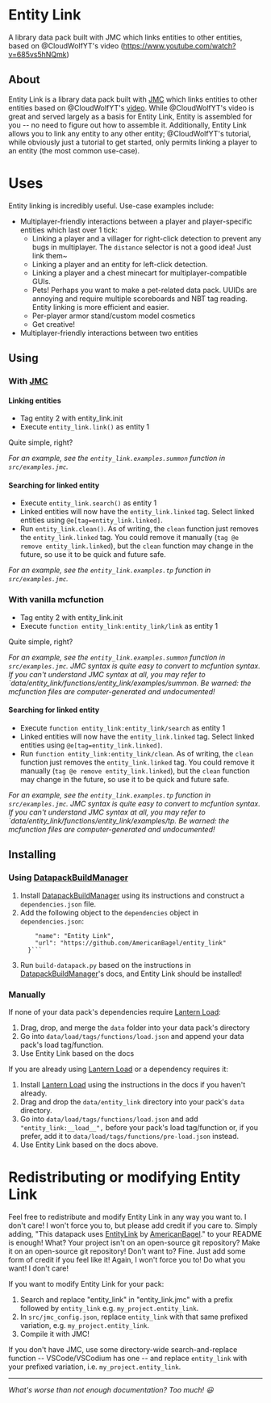# Entity Link
A library data pack built with JMC which links entities to other entities, based on @CloudWolfYT's video (https://www.youtube.com/watch?v=685vs5hNQmk)

## About
Entity Link is a library data pack built with [JMC](https://github.com/WingedSeal/jmc/) which links entities to other entities based on @CloudWolfYT's [video](https://www.youtube.com/watch?v=685vs5hNQmk). While @CloudWolfYT's video is great and served largely as a basis for Entity Link, Entity is assembled for you -- no need to figure out how to assemble it. Additionally, Entity Link allows you to link any entity to any other entity; @CloudWolfYT's tutorial, while obviously just a tutorial to get started, only permits linking a player to an entity (the most common use-case).

# Uses
Entity linking is incredibly useful. Use-case examples include:
- Multiplayer-friendly interactions between a player and player-specific entities which last over 1 tick:
    - Linking a player and a villager for right-click detection to prevent any bugs in multiplayer. The `distance` selector is not a good idea! Just link them~
    - Linking a player and an entity for left-click detection.
    - Linking a player and a chest minecart for multiplayer-compatible GUIs.
    - Pets! Perhaps you want to make a pet-related data pack. UUIDs are annoying and require multiple scoreboards and NBT tag reading. Entity linking is more efficient and easier.
    - Per-player armor stand/custom model cosmetics
    - Get creative!
- Multiplayer-friendly interactions between two entities

## Using
### With [JMC](https://github.com/WingedSeal/jmc/)
#### Linking entities
- Tag entity 2 with entity_link.init
- Execute `entity_link.link()` as entity 1

Quite simple, right?

*For an example, see the `entity_link.examples.summon` function in `src/examples.jmc`.*

#### Searching for linked entity
- Execute `entity_link.search()` as entity 1
- Linked entities will now have the `entity_link.linked` tag. Select linked entities using `@e[tag=entity_link.linked]`.
- Run `entity_link.clean()`. As of writing, the `clean` function just removes the `entity_link.linked` tag. You could remove it manually (`tag @e remove entity_link.linked`), but the `clean` function may change in the future, so use it to be quick and future safe.

*For an example, see the `entity_link.examples.tp` function in `src/examples.jmc`.*

### With vanilla mcfunction
- Tag entity 2 with entity_link.init
- Execute `function entity_link:entity_link/link` as entity 1

Quite simple, right?

*For an example, see the `entity_link.examples.summon` function in `src/examples.jmc`. JMC syntax is quite easy to convert to mcfuntion syntax. If you can't understand JMC syntax at all, you may refer to `data/entity_link/functions/entity_link/examples/summon. Be warned: the mcfunction files are computer-generated and undocumented!*

#### Searching for linked entity
- Execute `function entity_link:entity_link/search` as entity 1
- Linked entities will now have the `entity_link.linked` tag. Select linked entities using `@e[tag=entity_link.linked]`.
- Run `function entity_link:entity_link/clean`. As of writing, the `clean` function just removes the `entity_link.linked` tag. You could remove it manually (`tag @e remove entity_link.linked`), but the `clean` function may change in the future, so use it to be quick and future safe.

*For an example, see the `entity_link.examples.tp` function in `src/examples.jmc`. JMC syntax is quite easy to convert to mcfuntion syntax. If you can't understand JMC syntax at all, you may refer to `data/entity_link/functions/entity_link/examples/tp. Be warned: the mcfunction files are computer-generated and undocumented!*

## Installing
### Using [DatapackBuildManager](https://github.com/ICY105/DatapackBuildManager)
1. Install [DatapackBuildManager](https://github.com/ICY105/DatapackBuildManager) using its instructions and construct a `dependencies.json` file.
2. Add the following object to the `dependencies` object in `dependencies.json`:
    ```{
        "name": "Entity Link",
        "url": "https://github.com/AmericanBagel/entity_link"
      }```
3. Run `build-datapack.py` based on the instructions in [DatapackBuildManager](https://github.com/ICY105/DatapackBuildManager)'s docs, and Entity Link should be installed!

### Manually
If none of your data pack's dependencies require [Lantern Load](https://github.com/LanternMC/load):
1. Drag, drop, and merge the `data` folder into your data pack's directory
2. Go into `data/load/tags/functions/load.json` and append your data pack's load tag/function.
3. Use Entity Link based on the docs

If you are already using [Lantern Load](https://github.com/LanternMC/load)  or a dependency requires it:
1. Install [Lantern Load](https://github.com/LanternMC/load) using the instructions in the docs if you haven't already.
2. Drag and drop the `data/entity_link` directory into your pack's `data` directory.
3. Go into `data/load/tags/functions/load.json` and add `"entity_link:__load__",` before your pack's load tag/function or, if you prefer, add it to `data/load/tags/functions/pre-load.json` instead.
4. Use Entity Link based on the docs above.

# Redistributing or modifying Entity Link
Feel free to redistribute and modify Entity Link in any way you want to. I don't care! I won't force you to, but please add credit if you care to. Simply adding, "This datapack uses [EntityLink](https://github.com/AmericanBagel/entity_link) by [AmericanBagel](https://github.com/AmericanBagel/)." to your README is enough! What? Your project isn't on an open-source git repository? Make it on an open-source git repository! Don't want to? Fine. Just add some form of credit if you feel like it! Again, I won't force you to! Do what you want! I don't care!

If you want to modify Entity Link for your pack:
1. Search and replace "entity_link" in "entity_link.jmc" with a prefix followed by `entity_link` e.g. `my_project.entity_link`.
2. In `src/jmc_config.json`, replace `entity_link` with that same prefixed variation, e.g. `my_project.entity_link`.
3. Compile it with JMC!

If you don't have JMC, use some directory-wide search-and-replace function -- VSCode/VSCodium has one -- and replace `entity_link` with your prefixed variation, i.e. `my_project.entity_link`.

---

*What's worse than not enough documentation? Too much! 😃*